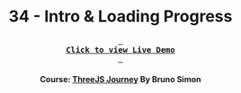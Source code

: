 <div align="center">

# 34 - Intro & Loading Progress

**[<kbd> <br> **Click to view Live Demo** <br> </kbd>][demo]**

#### Course: [ThreeJS Journey][course] By Bruno Simon

</div>

<!-----------------------------------{ Links }---------------------------------->

[demo]: https://intro-and-loading-progress-threejs-journey.vercel.app
[course]: https://threejs-journey.com
